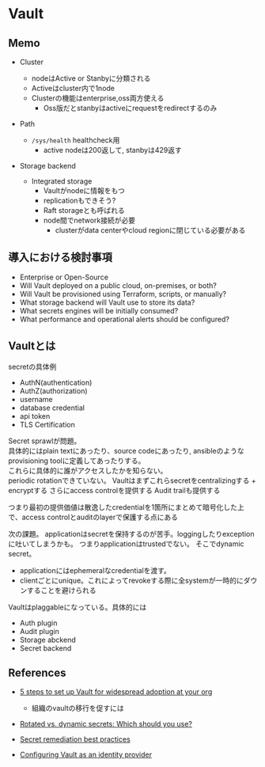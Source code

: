# Vault

## Memo

* Cluster
  * nodeはActive or Stanbyに分類される
  * Activeはcluster内で1node
  * Clusterの機能はenterprise,oss両方使える
    * Oss版だとstanbyはactiveにrequestをredirectするのみ
* Path
  * `/sys/health` healthcheck用
    * active nodeは200返して, stanbyは429返す

* Storage backend
  * Integrated storage
    * Vaultがnodeに情報をもつ
    * replicationもできそう?
    * Raft storageとも呼ばれる
    * node間でnetwork接続が必要
      * clusterがdata centerやcloud regionに閉じている必要がある


## 導入における検討事項

* Enterprise or Open-Source
* Will Vault deployed on a public cloud, on-premises, or both?
* Will Vault be provisioned using Terraform, scripts, or manually?
* What storage backend will Vault use to store its data?
* What secrets engines will be initially consumed?
* What performance and operational alerts should be configured?


 
 
## Vaultとは

secretの具体例

* AuthN(authentication)
* AuthZ(authorization)
* username
* database credential
* api token
* TLS Certification

Secret sprawlが問題。  
具体的にはplain textにあったり、source codeにあったり, ansibleのようなprovisioning toolに定義してあったりする。  
これらに具体的に誰がアクセスしたかを知らない。  
periodic rotationできていない。 
Vaultはまずこれらsecretをcentralizingする + encryptする
さらにaccess controlを提供する
Audit trailも提供する

つまり最初の提供価値は散逸したcredentialを1箇所にまとめて暗号化した上で、access controlとauditのlayerで保護する点にある


次の課題。
applicationはsecretを保持するのが苦手。loggingしたりexceptionに吐いてしまうかも。
つまりapplicationはtrustedでない。
そこでdynamic secret。
* applicationにはephemeralなcredentialを渡す。
* clientごとにunique。これによってrevokeする際に全systemが一時的にダウンすることを避けられる 

Vaultはplaggableになっている。具体的には
* Auth plugin
* Audit plugin
* Storage abckend
* Secret backend

## References

* [5 steps to set up Vault for widespread adoption at your org](https://www.hashicorp.com/blog/5-steps-to-set-up-vault-for-widespread-adoption-at-your-org)
  * 組織のvaultの移行を促すには

* [Rotated vs. dynamic secrets: Which should you use?](https://www.hashicorp.com/blog/rotated-vs-dynamic-secrets-which-should-you-use)

* [Secret remediation best practices](https://www.hashicorp.com/blog/secret-remediation-best-practices)

* [Configuring Vault as an identity provider](https://www.hashicorp.com/blog/configuring-vault-as-an-identity-provider)
